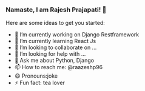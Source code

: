 ### Namaste, I am Rajesh Prajapati! 👋



Here are some ideas to get you started:

- 🔭 I’m currently working on Django Restframework
- 🌱 I’m currently learning  React Js
- 👯 I’m looking to collaborate on ...
- 🤔 I’m looking for help with ...
- 💬 Ask me about Python, Django 
- 📫 How to reach me: @raazeshp96
- 😄 Pronouns:joke
- ⚡ Fun fact: tea lover

